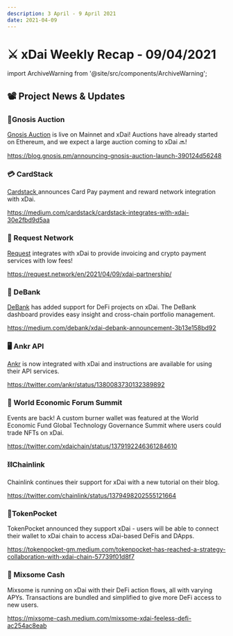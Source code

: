 ```yaml
---
description: 3 April - 9 April 2021
date: 2021-04-09
---
```


# ⚔️ xDai Weekly Recap - 09/04/2021

import ArchiveWarning from '@site/src/components/ArchiveWarning';

<ArchiveWarning />

## 📽️ Project News & Updates

### 🦉Gnosis Auction

[Gnosis Auction](https://gnosis-auction.eth.link/#/start) is live on Mainnet and xDai! Auctions have already started on Ethereum, and we expect a large auction coming to xDai  🔜!

https://blog.gnosis.pm/announcing-gnosis-auction-launch-390124d56248

### 💳 CardStack

[Cardstack ](https://cardstack.com/)announces Card Pay payment and reward network integration with xDai.

https://medium.com/cardstack/cardstack-integrates-with-xdai-30e2fbd9d5aa

###  📜 Request Network

[Request](https://request.network) integrates with xDai to provide invoicing and crypto payment services with low fees!

https://request.network/en/2021/04/09/xdai-partnership/

### 🏦 DeBank

[DeBank](https://debank.com/) has added support for DeFi projects on xDai. The DeBank dashboard provides easy insight and cross-chain portfolio management.

https://medium.com/debank/xdai-debank-announcement-3b13e158bd92

### 🖥️ Ankr API

[Ankr](https://www.ankr.com/) is now integrated with xDai and instructions are available for using their API services.

https://twitter.com/ankr/status/1380083730132389892

### 💎 World Economic Forum Summit

Events are back! A custom burner wallet was featured at the World Economic Fund Global Technology Governance Summit where users could trade NFTs on xDai.

https://twitter.com/xdaichain/status/1379192246361284610

### ⛓Chainlink

Chainlink continues their support for xDai with a new tutorial on their blog.

https://twitter.com/chainlink/status/1379498202555121664

### 👖TokenPocket

TokenPocket announced they support xDai - users will be able to connect their wallet to xDai chain to access xDai-based DeFis and DApps.

https://tokenpocket-gm.medium.com/tokenpocket-has-reached-a-strategy-collaboration-with-xdai-chain-57739f01d8f7

###  🦈 Mixsome Cash

Mixsome is running on xDai with their DeFi action flows, all with varying APYs. Transactions are bundled and simplified to give more DeFi access to new users.

https://mixsome-cash.medium.com/mixsome-xdai-feeless-defi-ac254ac8eab
